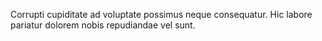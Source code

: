 Corrupti cupiditate ad voluptate possimus neque consequatur.
Hic labore pariatur dolorem nobis repudiandae vel sunt.